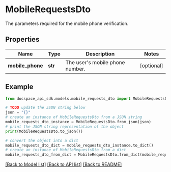 # MobileRequestsDto
The parameters required for the mobile phone verification.

## Properties

Name | Type | Description | Notes
------------ | ------------- | ------------- | -------------
**mobile_phone** | **str** | The user&#39;s mobile phone number. | [optional] 

## Example

```python
from docspace_api_sdk.models.mobile_requests_dto import MobileRequestsDto

# TODO update the JSON string below
json = "{}"
# create an instance of MobileRequestsDto from a JSON string
mobile_requests_dto_instance = MobileRequestsDto.from_json(json)
# print the JSON string representation of the object
print(MobileRequestsDto.to_json())

# convert the object into a dict
mobile_requests_dto_dict = mobile_requests_dto_instance.to_dict()
# create an instance of MobileRequestsDto from a dict
mobile_requests_dto_from_dict = MobileRequestsDto.from_dict(mobile_requests_dto_dict)
```
[[Back to Model list]](../README.md#documentation-for-models) [[Back to API list]](../README.md#documentation-for-api-endpoints) [[Back to README]](../README.md)


